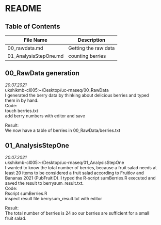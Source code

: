 # README

## Table of Contents

| File Name | Description |
| -- | -- |
|00_rawdata.md | Getting the raw data |
|01_AnalysisStepOne.md | counting berries|

## 00_RawData generation

*20.07.2021*  
ukshikmb-cl005:~/Desktop/uc-rnaseq/00_RawData  
I generated the berry data by thinking about delicious berries and typed them in by hand.  
Code:  
	touch berries.txt  
add berry numbers with editor and save  

Result:  
We now have a table of berries in 00_RawData/berries.txt  

## 01_AnalysisStepOne

*20.07.2021*  
ukshikmb-cl005:~/Desktop/uc-rnaseq/01_AnalysisStepOne  
I wanted to know the total number of berries, because a fruit salad needs at least 20 items to be considered a fruit salad according to Fruitlov and Bananas 2021 (PubFruitID). I typed the R-script sumBerries.R executed and saved the result to berrysum_result.txt.  
Code:  
	Rscript sumBerries.R  
inspect result file berrysum_result.txt with editor  

Result:  
The total number of berries is 24 so our berries are sufficient for a small fruit salad.  
